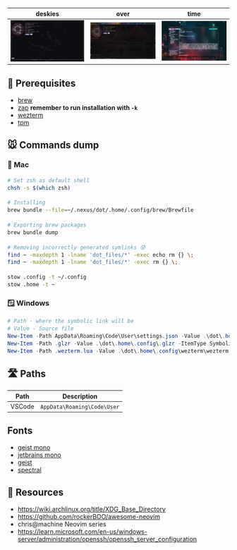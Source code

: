 | deskies                                | over                                   | time                                   |
| -------------------------------------- | -------------------------------------- | -------------------------------------- |
| ![05102025](assets/desky_05102025.png) | ![02112024](assets/desky_02112024.png) | ![18122023](assets/desky_18122023.png) |

## 🌳 Prerequisites

- [brew](https://brew.sh/)
- [zap](https://github.com/zap-zsh/zap) **remember to run installation with `-k`**
- [wezterm](https://wezfurlong.org/wezterm/)
- [tpm](https://wezfurlong.org/wezterm/)

## 🐭 Commands dump

### 🍎 Mac

```bash
# Set zsh as default shell
chsh -s $(which zsh)

# Installing
brew bundle --file=~/.nexus/dot/.home/.config/brew/Brewfile

# Exporting brew packages
brew bundle dump

# Removing incorrectly generated symlinks 😰
find ~ -maxdepth 1 -lname 'dot_files/*' -exec echo rm {} \;
find ~ -maxdepth 1 -lname 'dot_files/*' -exec rm {} \;

stow .config -t ~/.config
stow .home -t ~
```

### 🪟 Windows

```powershell
# Path - where the symbolic link will be
# Value - Source file
New-Item -Path AppData\Roaming\Code\User\settings.json -Value .\dot\.home\.config\vscode\settings.json -ItemType SymbolicLink
New-Item -Path .glzr -Value .\dot\.home\.config\.glzr -ItemType SymbolicLink
New-Item -Path .wezterm.lua -Value .\dot\.home\.config\wezterm\wezterm.lua -ItemType SymbolicLink
```

## 🛣️ Paths

| Path   | Description                 |
| ------ | --------------------------- |
| VSCode | `AppData\Roaming\Code\User` |

## Fonts

- [geist mono](https://github.com/ryanoasis/nerd-fonts/releases/download/v3.3.0/GeistMono.zip)
- [jetbrains mono](https://github.com/ryanoasis/nerd-fonts/releases/download/v3.3.0/JetBrainsMono.zip)
- [geist](https://fonts.google.com/specimen/Geist)
- [spectral](https://fonts.google.com/specimen/Spectral)

## 🐶 Resources

- https://wiki.archlinux.org/title/XDG_Base_Directory
- https://github.com/rockerBOO/awesome-neovim
- chris@machine Neovim series
- https://learn.microsoft.com/en-us/windows-server/administration/openssh/openssh_server_configuration
